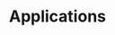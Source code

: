 ---
status: true
title: Applications
description: Applications for KBVE's Stack
href: https://kbve.com/application/
icon: android
target: false
tags:
- application
- main
---